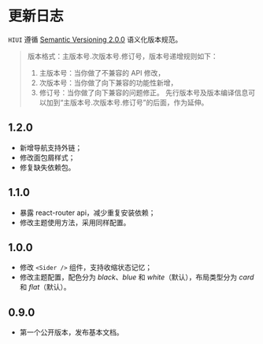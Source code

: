 # 更新日志

`HIUI` 遵循 [Semantic Versioning 2.0.0](http://semver.org/lang/zh-CN/) 语义化版本规范。

> 版本格式：主版本号.次版本号.修订号，版本号递增规则如下：
> 1. 主版本号：当你做了不兼容的 API 修改，
> 1. 次版本号：当你做了向下兼容的功能性新增，
> 1. 修订号：当你做了向下兼容的问题修正。
> 先行版本号及版本编译信息可以加到“主版本号.次版本号.修订号”的后面，作为延伸。

## 1.2.0

- 新增导航支持外链；
- 修改面包屑样式；
- 修复缺失依赖包。

## 1.1.0

- 暴露 react-router api，减少重复安装依赖；
- 修改主题使用方法，采用同样配置。

## 1.0.0

- 修改 `<Sider />` 组件，支持收缩状态记忆；
- 修改主题配置，配色分为 *black*、*blue* 和 *white*（默认），布局类型分为 *card* 和 *flat*（默认）。

## 0.9.0

- 第一个公开版本，发布基本文档。
